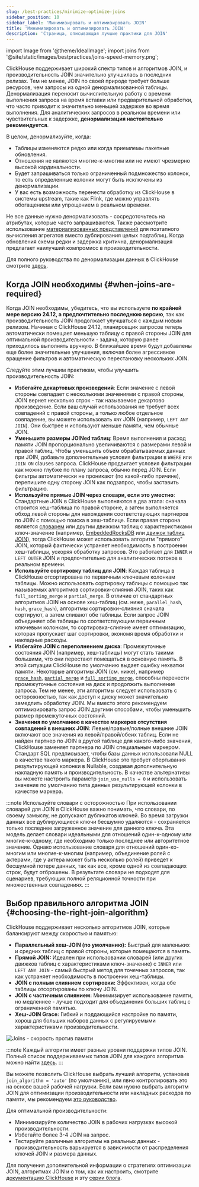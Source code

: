```yaml
---
slug: /best-practices/minimize-optimize-joins
sidebar_position: 10
sidebar_label: 'Минимизировать и оптимизировать JOIN'
title: 'Минимизировать и оптимизировать JOIN'
description: 'Страница, описывающая лучшие практики для JOIN'
---
```


import Image from '@theme/IdealImage';
import joins from '@site/static/images/bestpractices/joins-speed-memory.png';

ClickHouse поддерживает широкий спектр типов и алгоритмов JOIN, и производительность JOIN значительно улучшилась в последних релизах. Тем не менее, JOIN по своей природе требует больше ресурсов, чем запросы из одной денормализованной таблицы. Денормализация переносит вычислительную работу с времени выполнения запроса на время вставки или предварительной обработки, что часто приводит к значительно меньшей задержке во время выполнения. Для аналитических запросов в реальном времени или чувствительных к задержке, **денормализация настоятельно рекомендуется**.

В целом, денормализуйте, когда:

- Таблицы изменяются редко или когда приемлемы пакетные обновления.
- Отношения не являются многие-к-многим или не имеют чрезмерно высокой кардинальности.
- Будет запрашиваться только ограниченный подмножество колонок, то есть определенные колонки могут быть исключены из денормализации.
- У вас есть возможность перенести обработку из ClickHouse в системы upstream, такие как Flink, где можно управлять обогащением или упрощением в реальном времени.

Не все данные нужно денормализовать - сосредоточьтесь на атрибутах, которые часто запрашиваются. Также рассмотрите использование [материализованных представлений](/best-practices/use-materialized-views) для поэтапного вычисления агрегатов вместо дублирования целых подтаблиц. Когда обновления схемы редки и задержка критична, денормализация предлагает наилучший компромисс в производительности.

Для полного руководства по денормализации данных в ClickHouse смотрите [здесь](/data-modeling/denormalization).

## Когда JOIN необходимы {#when-joins-are-required}

Когда JOIN необходимы, убедитесь, что вы используете **по крайней мере версию 24.12, а предпочтительно последнюю версию**, так как производительность JOIN продолжает улучшаться с каждым новым релизом. Начиная с ClickHouse 24.12, планировщик запросов теперь автоматически помещает меньшую таблицу с правой стороны JOIN для оптимальной производительности - задача, которую ранее приходилось выполнять вручную. В ближайшее время будут добавлены еще более значительные улучшения, включая более агрессивное вращение фильтров и автоматическую перестановку нескольких JOIN.

Следуйте этим лучшим практикам, чтобы улучшить производительность JOIN:

* **Избегайте декартовых произведений**: Если значение с левой стороны совпадает с несколькими значениями с правой стороны, JOIN вернет несколько строк - так называемое декартово произведение. Если ваш случай использования не требует всех совпадений с правой стороны, а только любое отдельное совпадение, вы можете использовать `ANY` JOIN (например, `LEFT ANY JOIN`). Они быстрее и используют меньше памяти, чем обычные JOIN.
* **Уменьшите размеры JOINed таблиц**: Время выполнения и расход памяти JOIN пропорционально увеличиваются с размерами левой и правой таблиц. Чтобы уменьшить объем обрабатываемых данных при JOIN, добавьте дополнительные условия фильтрации в `WHERE` или `JOIN ON` clauses запроса. ClickHouse продвигает условия фильтрации как можно глубже по плану запроса, обычно перед JOIN. Если фильтры автоматически не проникают (по какой-либо причине), перепишите одну сторону JOIN как подзапрос, чтобы заставить фильтрацию.
* **Используйте прямые JOIN через словари, если это уместно**: Стандартные JOIN в ClickHouse выполняются в два этапа: сначала строится хеш-таблица по правой стороне, а затем выполняется обход левой стороны для нахождения соответствующих партнеров по JOIN с помощью поиска в хеш-таблице. Если правая сторона является [словарем](/dictionary) или другим движком таблиц с характеристиками ключ-значение (например, [EmbeddedRocksDB](/engines/table-engines/integrations/embedded-rocksdb) или [движок таблиц JOIN](/engines/table-engines/special/join)), тогда ClickHouse может использовать алгоритм "прямого" JOIN, который фактически устраняет необходимость в построении хеш-таблицы, ускоряя обработку запросов. Это работает для `INNER` и `LEFT OUTER` JOIN и предпочтительно для аналитических потоков в реальном времени.
* **Используйте сортировку таблиц для JOIN**: Каждая таблица в ClickHouse отсортирована по первичным ключевым колонкам таблицы. Можно использовать сортировку таблицы с помощью так называемых алгоритмов сортировки-слияния JOIN, таких как `full_sorting_merge` и `partial_merge`. В отличие от стандартных алгоритмов JOIN на основе хеш-таблиц (см. ниже, `parallel_hash`, `hash`, `grace_hash`), алгоритмы сортировки-слияния сначала сортируют, а затем сливают обе таблицы. Если запрос JOIN объединяет обе таблицы по соответствующим первичным ключевым колонкам, то сортировка-слияние имеет оптимизацию, которая пропускает шаг сортировки, экономя время обработки и накладные расходы.
* **Избегайте JOIN с переполнением диска**: Промежуточные состояния JOIN (например, хеш-таблицы) могут стать такими большими, что они перестают помещаться в основную память. В этой ситуации ClickHouse по умолчанию выдает ошибку нехватки памяти. Некоторые алгоритмы JOIN (см. ниже), например [`grace_hash`](https://clickhouse.com/blog/clickhouse-fully-supports-joins-hash-joins-part2), [`partial_merge`](https://clickhouse.com/blog/clickhouse-fully-supports-joins-full-sort-partial-merge-part3) и [`full_sorting_merge`](https://clickhouse.com/blog/clickhouse-fully-supports-joins-full-sort-partial-merge-part3), способны перенести промежуточные состояния на диск и продолжить выполнение запроса. Тем не менее, эти алгоритмы следует использовать с осторожностью, так как доступ к диску может значительно замедлить обработку JOIN. Мы вместо этого рекомендуем оптимизировать запрос JOIN другими способами, чтобы уменьшить размер промежуточных состояний.
* **Значения по умолчанию в качестве маркеров отсутствия совпадений в внешних JOIN**: Левые/правые/полные внешние JOIN включают все значения из левой/правой/обеих таблиц. Если не найден партнер по JOIN в другой таблице для какого-либо значения, ClickHouse заменяет партнера по JOIN специальным маркером. Стандарт SQL предписывает, чтобы базы данных использовали NULL в качестве такого маркера. В ClickHouse это требует обертывания результирующей колонки в Nullable, создавая дополнительную накладную память и производительность. В качестве альтернативы вы можете настроить параметр `join_use_nulls = 0` и использовать значение по умолчанию типа данных результирующей колонки в качестве маркера.

:::note Используйте словари с осторожностью
При использовании словарей для JOIN в ClickHouse важно понимать, что словари, по своему замыслу, не допускают дубликатов ключей. Во время загрузки данных все дублирующиеся ключи бесшумно удаляются - сохраняется только последнее загруженное значение для данного ключа. Эта модель делает словари идеальными для отношений один-к-одному или многие-к-одному, где необходимо только последнее или авторитетное значение. Однако использование словаря для отношений один-ко-многим или многие-к-многим (например, объединение ролей с актерами, где у актера может быть несколько ролей) приведет к бесшумной потере данных, так как все, кроме одной из совпадающих строк, будут отброшены. В результате словари не подходят для сценариев, требующих полной реляционной точности при множественных совпадениях.
:::

## Выбор правильного алгоритма JOIN {#choosing-the-right-join-algorithm}

ClickHouse поддерживает несколько алгоритмов JOIN, которые балансируют между скоростью и памятью:

* **Параллельный хеш-JOIN (по умолчанию):** Быстрый для маленьких и средних таблиц с правой стороны, которые помещаются в память.
* **Прямой JOIN:** Идеален при использовании словарей (или других движков таблиц с характеристиками ключ-значение) с `INNER` или `LEFT ANY JOIN` - самый быстрый метод для точечных запросов, так как устраняет необходимость в построении хеш-таблицы.
* **JOIN с полным слиянием сортировки:** Эффективен, когда обе таблицы отсортированы по ключу JOIN.
* **JOIN с частичным слиянием:** Минимизирует использование памяти, но медленнее - лучше подходит для объединения больших таблиц с ограниченной памятью.
* **Хеш-JOIN Grace:** Гибкий и поддающийся настройке по памяти, хорош для больших наборов данных с регулируемыми характеристиками производительности.

<Image img={joins} size="md" alt="Joins - скорость против памяти"/>

:::note
Каждый алгоритм имеет разные уровни поддержки типов JOIN. Полный список поддерживаемых типов JOIN для каждого алгоритма можно найти [здесь](/guides/joining-tables#choosing-a-join-algorithm).
:::

Вы можете позволить ClickHouse выбрать лучший алгоритм, установив `join_algorithm = 'auto'` (по умолчанию), или явно контролировать это на основе вашей рабочей нагрузки. Если вам нужно выбрать алгоритм JOIN для оптимизации производительности или накладных расходов по памяти, мы рекомендуем [это руководство](/guides/joining-tables#choosing-a-join-algorithm).

Для оптимальной производительности:

* Минимизируйте количество JOIN в рабочих нагрузках высокой производительности.
* Избегайте более 3-4 JOIN на запрос.
* Тестируйте различные алгоритмы на реальных данных - производительность варьируется в зависимости от распределения ключей JOIN и размера данных.

Для получения дополнительной информации о стратегиях оптимизации JOIN, алгоритмах JOIN и о том, как их настроить, смотрите [документацию ClickHouse](/guides/joining-tables) и эту [серии блога](https://clickhouse.com/blog/clickhouse-fully-supports-joins-part1).
